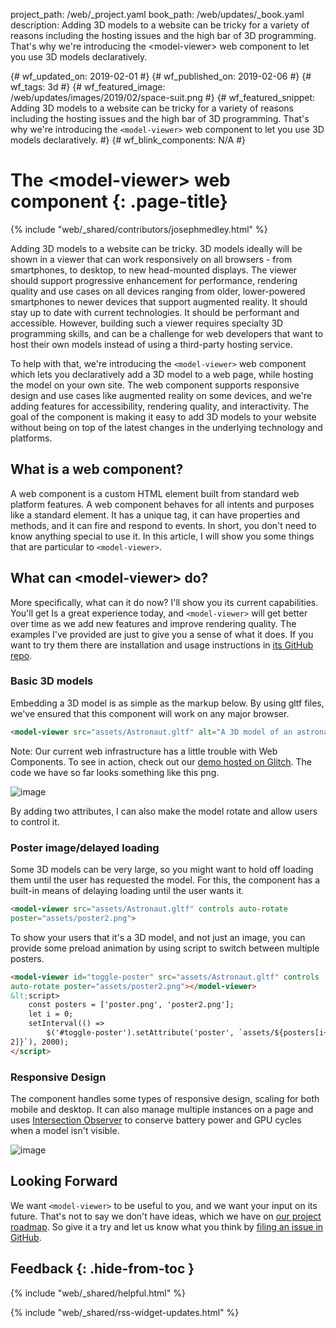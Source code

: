 project_path: /web/_project.yaml
book_path: /web/updates/_book.yaml
description: Adding 3D models to a website can be tricky for a variety of reasons including the hosting issues and the high bar of 3D programming. That's why we're introducing the &lt;model-viewer&gt; web component to let you use 3D models declaratively.

{# wf_updated_on: 2019-02-01 #}
{# wf_published_on: 2019-02-06 #}
{# wf_tags: 3d #}
{# wf_featured_image: /web/updates/images/2019/02/space-suit.png #}
{# wf_featured_snippet: Adding 3D models to a website can be tricky for a variety of reasons including the hosting issues and the high bar of 3D programming. That's why we're introducing the <code>&lt;model-viewer&gt;</code> web component to let you use 3D models declaratively. #}
{# wf_blink_components: N/A #}

# The \<model-viewer> web component {: .page-title}

{% include "web/_shared/contributors/josephmedley.html" %}

Adding 3D models to a website can be tricky. 3D models ideally will be shown in
a viewer that can work responsively on all browsers - from smartphones, to
desktop, to new head-mounted displays. The viewer should support progressive
enhancement for performance, rendering quality and use cases on all devices
ranging from older, lower-powered smartphones to newer devices that support
augmented reality. It should stay up to date with current technologies. It
should be performant and accessible. However, building such a viewer requires
specialty 3D programming skills, and can be a challenge for web developers that
want to host their own models instead of using a third-party hosting service.  

To help with that, we're introducing the `<model-viewer>` web component which
lets you declaratively add a 3D model to a web page, while hosting the model on
your own site. The web component supports responsive design and use cases like
augmented reality on some devices, and we're adding features for accessibility,
rendering quality, and interactivity.  The goal of the component is making it
easy to add 3D models to your website without being on top of the latest changes
in the underlying technology and platforms.

## What is a web component?

 A web component is a custom HTML element built from standard web platform
features. A web component behaves for all intents and purposes like a standard
element. It has a unique tag, it can have properties and methods, and it can
fire and respond to events. In short, you don't need to know anything special to
use it. In this article, I will show you some things that are particular to
`<model-viewer>`.

## What can &lt;model-viewer> do?

More specifically, what can it do now? I'll show you its current capabilities.
You'll get Is a great experience today, and ``<model-viewer>`` will get better
over time as we add new features and improve rendering quality. The examples
I've provided are just to give you a sense of what it does. If you want to try
them there are installation and usage instructions in [its GitHub
repo](https://github.com/GoogleWebComponents/model-viewer).

### Basic 3D models

Embedding a 3D model is as simple as the markup below. By
using gltf files, we've ensured that this component will work on any major
browser.

```html
<model-viewer src="assets/Astronaut.gltf" alt="A 3D model of an astronaut">
```

Note: Our current web infrastructure has a little trouble with Web Components.
To see <model-viewer> in action, check out our [demo hosted on
Glitch](https://model-viewer.glitch.me/). The code we have so far looks
something like this png.

![image](/web/updates/images/2019/02/space-suit.png)

By adding two attributes, I can also make the model rotate and allow users to
control it.

<model-viewer src="assets/Astronaut.gltf" controls auto-rotate>

### Poster image/delayed loading

Some 3D models can be very large, so you might want to hold off loading them
until the user has requested the model. For this, the component has a built-in
means of delaying loading until the user wants it.

```html
<model-viewer src="assets/Astronaut.gltf" controls auto-rotate
poster="assets/poster2.png">
```

To show your users that it's a 3D model, and not just an image, you can provide
some preload animation by using script to switch between multiple posters.

```html
<model-viewer id="toggle-poster" src="assets/Astronaut.gltf" controls
auto-rotate poster="assets/poster2.png"></model-viewer>  
&lt;script>  
    const posters = ['poster.png', 'poster2.png'];  
    let i = 0;  
    setInterval(() =>  
        $('#toggle-poster').setAttribute('poster', `assets/${posters[i++ %
2]}`), 2000);  
</script>
```

### Responsive Design

The component handles some types of responsive design, scaling for both mobile
and desktop. It can also manage multiple instances on a page and uses
[Intersection Observer](https://developer.mozilla.org/en-US/docs/Web/API/IntersectionObserver)
to conserve battery power and GPU cycles when a model isn't visible.

![image](/web/updates/images/2019/02/responsive-space-suit.png)

## Looking Forward

We want `<model-viewer>` to be useful to you, and we want your input on its
future. That's not to say we don't have ideas, which we have on
[our project roadmap](https://www.google.com/url?q=https://github.com/GoogleWebComponents/model-viewer/projects/1&sa=D&ust=1545076622047000&usg=AFQjCNF4ZWzKnfW0nnpstv6KW6gSKZfQ_g).
So give it a try and let us know what you think by
[filing an issue in GitHub](https://www.google.com/url?q=https://github.com/GoogleWebComponents/model-viewer/projects/1&sa=D&ust=1545076622047000&usg=AFQjCNF4ZWzKnfW0nnpstv6KW6gSKZfQ_g).

## Feedback {: .hide-from-toc }

{% include "web/_shared/helpful.html" %}

<div class="clearfix"></div>

{% include "web/_shared/rss-widget-updates.html" %}
